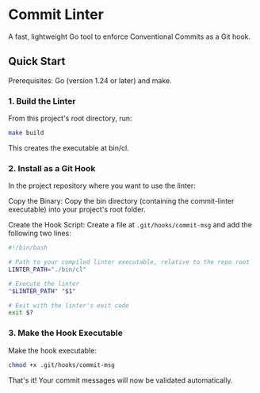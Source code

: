 # Commit Linter

A fast, lightweight Go tool to enforce Conventional Commits as a Git hook.

## Quick Start

Prerequisites: Go (version 1.24 or later) and make.

### 1. Build the Linter

From this project's root directory, run:

```bash
make build
```
This creates the executable at bin/cl.

### 2. Install as a Git Hook

In the project repository where you want to use the linter:

Copy the Binary: Copy the bin directory (containing the commit-linter executable) into your project's root folder.

Create the Hook Script: Create a file at `.git/hooks/commit-msg` and add the following two lines:

```bash
#!/bin/bash

# Path to your compiled linter executable, relative to the repo root
LINTER_PATH="./bin/cl"

# Execute the linter
"$LINTER_PATH" "$1"

# Exit with the linter's exit code
exit $?
```

### 3. Make the Hook Executable

Make the hook executable:

```bash
chmod +x .git/hooks/commit-msg
```

That's it! Your commit messages will now be validated automatically.
